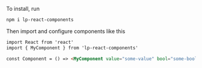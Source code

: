 To install, run

```bash
npm i lp-react-components
```

Then import and configure components like this

```html
import React from 'react'
import { MyComponent } from 'lp-react-components'

const Component = () => <MyComponent value="some-value" bool="some-boolean" />
```

<br>
<br>
